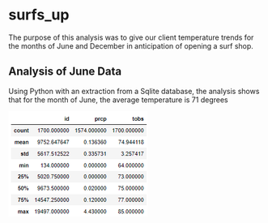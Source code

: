 # surfs_up
The purpose of this analysis was to give our client temperature trends for the months of June and December in anticipation of opening a surf shop.

## Analysis of June Data
Using Python with an extraction from a Sqlite database, the analysis shows that for the month of June, the average temperature is 71 degrees 

![image-name](June_summary.png)
